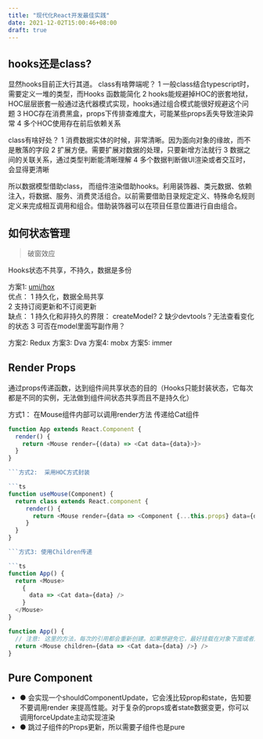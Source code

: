 ```yaml
---
title: "现代化React开发最佳实践"
date: 2021-12-02T15:00:46+08:00
draft: true
---
```



## hooks还是class?

显然hooks目前正大行其道。 class有啥弊端呢？ 
1 一般class结合typescript时，需要定义一堆的类型，而Hooks 函数能简化
2 hooks能规避掉HOC的嵌套地狱，HOC层层嵌套一般通过迭代器模式实现，hooks通过组合模式能很好规避这个问题
3 HOC存在消费黑盒，props下传排查难度大，可能某些props丢失导致渲染异常
4 多个HOC使用存在前后依赖关系

class有啥好处？
1 消费数据实体的时候，非常清晰。因为面向对象的缘故，而不是散落的字段
2 扩展方便。需要扩展对数据的处理，只要新增方法就行
3 数据之间的关联关系，通过类型判断能清晰理解
4 多个数据判断做UI渲染或者交互时，会显得更清晰

所以数据模型借助class， 而组件渲染借助hooks。利用装饰器、类元数据、依赖注入，将数据、服务、消费灵活组合。以前需要借助目录规定定义、特殊命名规则定义来完成相互调用和组合。借助装饰器可以在项目任意位置进行自由组合。


## 如何状态管理 

> 破窗效应

Hooks状态不共享，不持久，数据是多份


方案1: [umi/hox](https://github.com/umijs/hox)  
优点：
1 持久化，数据全局共享  
2 支持订阅更新和不订阅更新  
缺点：
1 持久化和非持久的界限： createModel?
2 缺少devtools？无法查看变化的状态
3 可否在model里面写副作用？

方案2: Redux
方案3: Dva
方案4: mobx
方案5: immer


## Render Props

通过props传递函数，达到组件间共享状态的目的（Hooks只能封装状态，它每次都是不同的实例，无法做到组件间状态共享而且不是持久化）

方式1： 在Mouse组件内部可以调用render方法 传递给Cat组件

```ts
function App extends React.Component {
  render() {
    return <Mouse render={(data) => <Cat data={data}>}> 
  }
}

```方式2:  采用HOC方式封装

```ts
function useMouse(Component) {
  return class extends React.component {
     render() {
       return <Mouse render={data => <Component {...this.props} data={data} />} />
     }
  }
}

```方式3: 使用Children传递

```ts
function App() {
  return <Mouse>
    {
      data => <Cat data={data} />
    }
  </Mouse>
}

function App() {
  // 注意: 这里的方法，每次的引用都会重新创建。如果想避免它，最好挂载在对象下面或者用useCallBack
  return <Mouse children={data => <Cat data={data} />} />
}


```

## Pure Component

* ● 会实现一个shouldComponentUpdate，它会浅比较prop和state，告知要不要调用render 来提高性能。对于复杂的props或者state数据变更，你可以调用forceUpdate主动实现渲染
* ● 跳过子组件的Props更新，所以需要子组件也是pure






